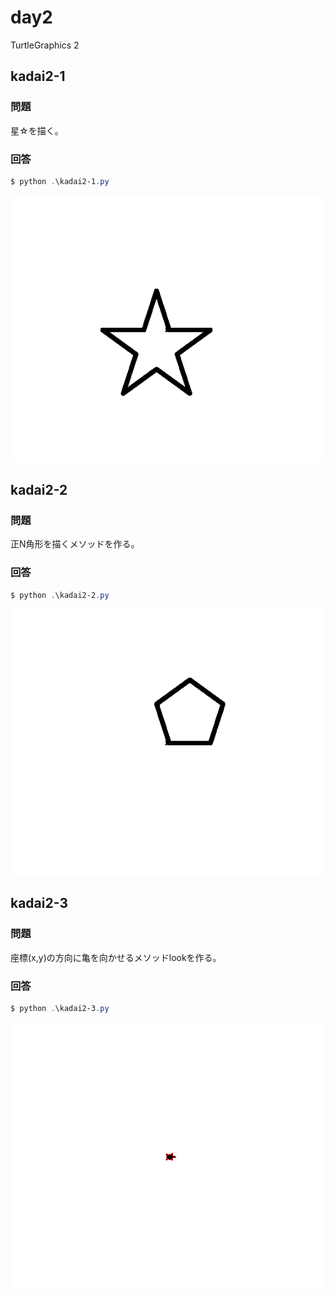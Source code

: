 # day2

TurtleGraphics 2

## kadai2-1

### 問題

星☆を描く。

### 回答

```powershell
$ python .\kadai2-1.py
```

![star](./images/star.png)

## kadai2-2

### 問題

正N角形を描くメソッドを作る。

### 回答

```powershell
$ python .\kadai2-2.py
```

![pentagon](./images/pentagon.png)

## kadai2-3

### 問題

座標(x,y)の方向に亀を向かせるメソッドlookを作る。

### 回答

```powershell
$ python .\kadai2-3.py
```

![look](./images/look.png)
